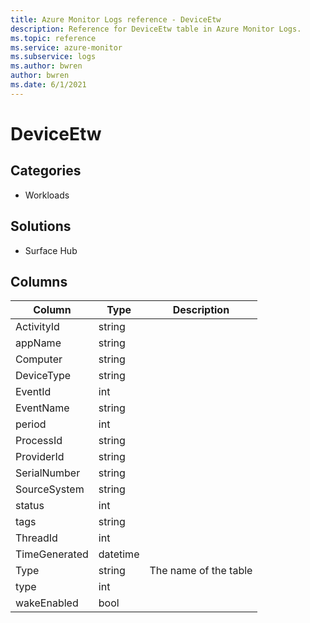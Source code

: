 ```yaml
---
title: Azure Monitor Logs reference - DeviceEtw
description: Reference for DeviceEtw table in Azure Monitor Logs.
ms.topic: reference
ms.service: azure-monitor
ms.subservice: logs
ms.author: bwren
author: bwren
ms.date: 6/1/2021
---
```


# DeviceEtw

 

## Categories

- Workloads
## Solutions

- Surface Hub




## Columns

|Column|Type|Description|
|---|---|---|
|ActivityId|string||
|appName|string||
|Computer|string||
|DeviceType|string||
|EventId|int||
|EventName|string||
|period|int||
|ProcessId|string||
|ProviderId|string||
|SerialNumber|string||
|SourceSystem|string||
|status|int||
|tags|string||
|ThreadId|int||
|TimeGenerated|datetime||
|Type|string|The name of the table|
|type|int||
|wakeEnabled|bool||
